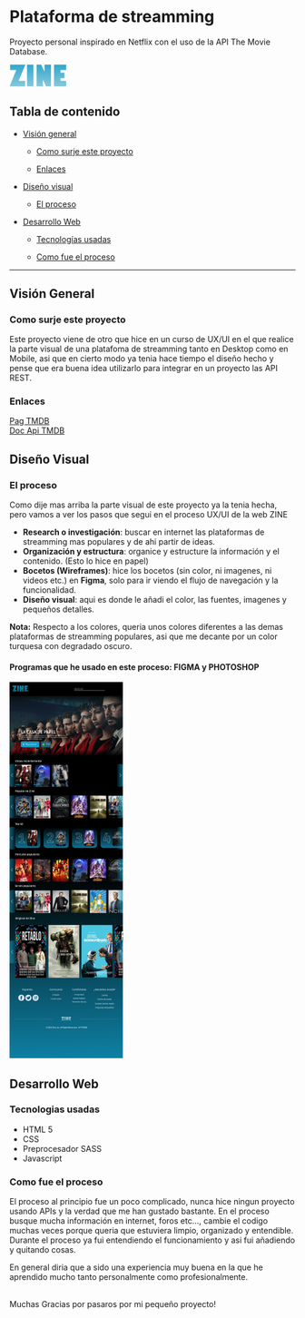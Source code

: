 <h1>Plataforma de streamming</h1>
<p>Proyecto personal inspirado en Netflix con el uso de la API The Movie Database.</p>
<a href="https://luciamouriz.github.io/api-tmdb/"><img src="https://github.com/luciamouriz/api-tmdb/blob/main/img/logo.png" width=100></a>

<h2>Tabla de contenido</h2>

<ul>
  <li><a href="#vision">Visión general</a></li>
  <ul>
    <li><a href="#proyecto">Como surje este proyecto</a></li>
  </ul>
  <ul>
    <li><a href="#enlaces">Enlaces</a></li>
  </ul>
</ul>
<ul>
  <li><a href="#visual">Diseño visual</a></li>
  <ul>
  <li><a href="#proceso">El proceso</a></li>
</ul>
</ul>
<ul>
  <li><a href="#desarrollo">Desarrollo Web</a></li>
  <ul>
    <li><a href="#tecnologias">Tecnologías usadas</a></li>
  </ul>
  <ul>
    <li><a href="#procesoweb">Como fue el proceso</a></li>
  </ul>
</ul>
<hr>
<h2 id="vision">Visión General</h2>
<h3 id="proyecto">Como surje este proyecto</h3>
<p>Este proyecto viene de otro que hice en un curso de UX/UI en el que realice la parte visual de una platafoma de streamming tanto en Desktop como en Mobile, asi que en cierto modo ya tenia hace tiempo
el diseño hecho y pense que era buena idea utilizarlo para integrar en un proyecto las API REST.</p>
<h3 id="enlaces">Enlaces </h3>
<a href="https://www.themoviedb.org/">Pag TMDB</a><br>
<a href="https://developers.themoviedb.org/3/getting-started/introduction">Doc Api TMDB</a>


<h2 id="visual">Diseño Visual</h2>
<h3 id="proceso">El proceso</h3>
<p>Como dije mas arriba la parte visual de este proyecto ya la tenia hecha, pero vamos a ver los pasos que segui en el proceso UX/UI de la web ZINE</p>
<ul>
<li><b>Research o investigación</b>: buscar en internet las plataformas de streamming mas populares y de ahi partir de ideas.</li>
<li><b>Organización y estructura</b>: organice y estructure la información y el contenido. (Esto lo hice en papel)</li>
<li><b>Bocetos (Wireframes)</b>: hice los bocetos (sin color, ni imagenes, ni videos etc.) en <b>Figma</b>, solo para ir viendo el flujo de navegación y la funcionalidad.</li>
<li><b>Diseño visual</b>: aqui es donde le añadi el color, las fuentes, imagenes y pequeños detalles.</li>
</ul>
<p><b>Nota:</b> Respecto a los colores, queria unos colores diferentes a las demas plataformas de streamming populares, asi que me decante por un color turquesa con degradado oscuro.<p>
<h4>Programas que he usado en este proceso: FIGMA y PHOTOSHOP</h4>
<img src="https://github.com/luciamouriz/api-tmdb/blob/main/img/Web_Streaming_Home.jpg" width=200>
<h2 id="desarrollo">Desarrollo Web</h2>
<h3 id="tecnologias">Tecnologias usadas</h3>
<ul>
  <li>HTML 5</li>
  <li>CSS</li>
  <li>Preprocesador SASS</li>
  <li>Javascript</li>
</ul>
<h3 id="procesoweb">Como fue el proceso</h3>
<p>El proceso al principio fue un poco complicado, nunca hice ningun proyecto usando APIs y la verdad que me han gustado bastante. 
En el proceso busque mucha información en internet, foros etc..., cambie el codigo muchas veces porque queria que estuviera limpio, organizado y entendible. 
Durante el proceso ya fui entendiendo el funcionamiento y asi fui añadiendo y quitando cosas.</p>
<p>En general diria que a sido una experiencia muy buena en la que he aprendido mucho tanto personalmente como profesionalmente.</p>
<br>
Muchas Gracias por pasaros por mi pequeño proyecto!




